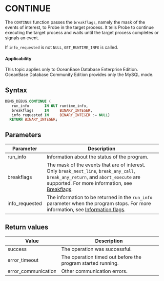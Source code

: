 CONTINUE
=============================

The `CONTINUE` function passes the `breakflags`, namely the mask of the events of interest, to Probe in the target process. It tells Probe to continue executing the target process and waits until the target process completes or signals an event.

If `info_requested` is not `NULL`, `GET_RUNTIME_INFO` is called.

  <main id="notice" >
    <h4>Applicability</h4>
    <p>This topic applies only to OceanBase Database Enterprise Edition. OceanBase Database Community Edition provides only the MySQL mode. </p>
  </main>

Syntax
-----------

```sql
DBMS_DEBUG.CONTINUE (
   run_info       IN OUT runtime_info,
   breakflags     IN     BINARY_INTEGER,
   info_requested IN     BINARY_INTEGER := NULL)
  RETURN BINARY_INTEGER;
```



Parameters
-------------



| **Parameter** | **Description** |
|----------------|------------------------------------------------------------------------------------------------------------------------------------------------------------------------|
| run_info | Information about the status of the program.  |
| breakflags | The mask of the events that are of interest. Only `break_next_line`, `break_any_call`, `break_any_return`, and `abort_execute` are supported. For more information, see [Breakflags](../5300.dbms-debug-oracle/100.dbms-debug-overview-oracle.md).  |
| info_requested | The information to be returned in the `run_info` parameter when the program stops. For more information, see [Information flags](../5300.dbms-debug-oracle/100.dbms-debug-overview-oracle.md).  |



Return values
------------



| **Value** | **Description** |
|---------------------|---------------|
| success | The operation was successful.  |
| error_timeout | The operation timed out before the program started running.  |
| error_communication | Other communication errors.  |



